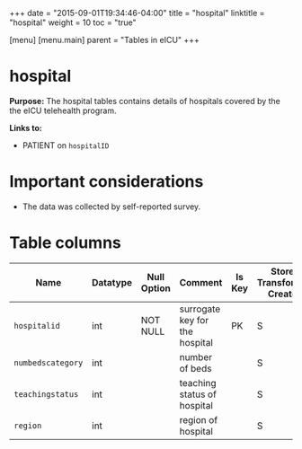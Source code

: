 +++
date = "2015-09-01T19:34:46-04:00"
title = "hospital"
linktitle = "hospital"
weight = 10
toc = "true"

[menu]
  [menu.main]
    parent = "Tables in eICU"
+++

# hospital

**Purpose:** The hospital tables contains details of hospitals covered by the the eICU telehealth program.

**Links to:**

* PATIENT on `hospitalID`

# Important considerations

* The data was collected by self-reported survey.

# Table columns

Name | Datatype | Null Option | Comment | Is Key | Stored Transformed Created
---- | ---- | ---- | ---- | ---- | ----
`hospitalid` | int | NOT NULL | surrogate key for the hospital | PK | S
`numbedscategory` | int |   | number of beds |   | S
`teachingstatus` | int |   | teaching status of hospital |   | S
`region` | int |   | region of hospital |   | S



